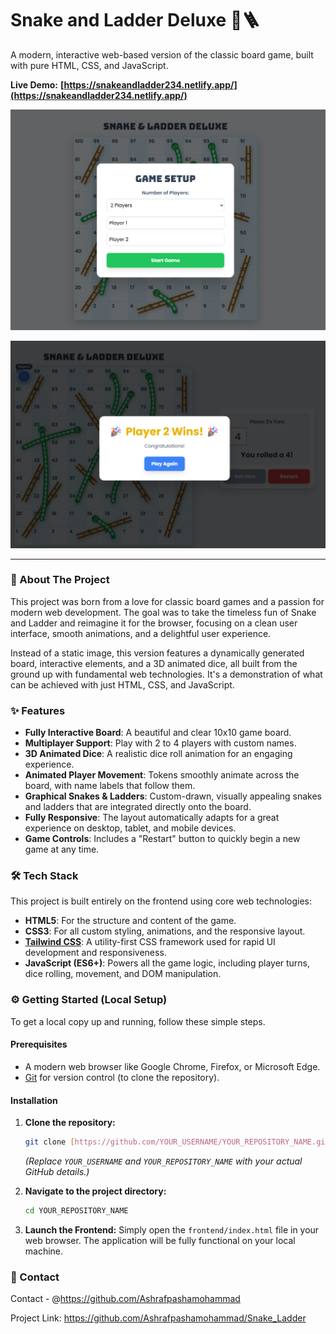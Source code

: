 # Snake and Ladder Deluxe 🐍🪜

A modern, interactive web-based version of the classic board game, built with pure HTML, CSS, and JavaScript.

**Live Demo:** **[https://snakeandladder234.netlify.app/](https://snakeandladder234.netlify.app/)**

![Screenshot of the Snake and Ladder game board](s1.png)

![Screenshot of the Snake and Ladder game board](s2.png)


-----

### 🚀 About The Project

This project was born from a love for classic board games and a passion for modern web development. The goal was to take the timeless fun of Snake and Ladder and reimagine it for the browser, focusing on a clean user interface, smooth animations, and a delightful user experience.

Instead of a static image, this version features a dynamically generated board, interactive elements, and a 3D animated dice, all built from the ground up with fundamental web technologies. It's a demonstration of what can be achieved with just HTML, CSS, and JavaScript.

### ✨ Features

  * **Fully Interactive Board**: A beautiful and clear 10x10 game board.
  * **Multiplayer Support**: Play with 2 to 4 players with custom names.
  * **3D Animated Dice**: A realistic dice roll animation for an engaging experience.
  * **Animated Player Movement**: Tokens smoothly animate across the board, with name labels that follow them.
  * **Graphical Snakes & Ladders**: Custom-drawn, visually appealing snakes and ladders that are integrated directly onto the board.
  * **Fully Responsive**: The layout automatically adapts for a great experience on desktop, tablet, and mobile devices.
  * **Game Controls**: Includes a "Restart" button to quickly begin a new game at any time.

### 🛠️ Tech Stack

This project is built entirely on the frontend using core web technologies:

  * **HTML5**: For the structure and content of the game.
  * **CSS3**: For all custom styling, animations, and the responsive layout.
  * **[Tailwind CSS](https://tailwindcss.com/)**: A utility-first CSS framework used for rapid UI development and responsiveness.
  * **JavaScript (ES6+)**: Powers all the game logic, including player turns, dice rolling, movement, and DOM manipulation.

### ⚙️ Getting Started (Local Setup)

To get a local copy up and running, follow these simple steps.

#### Prerequisites

  * A modern web browser like Google Chrome, Firefox, or Microsoft Edge.
  * [Git](https://git-scm.com/) for version control (to clone the repository).

#### Installation

1.  **Clone the repository:**

    ```bash
    git clone [https://github.com/YOUR_USERNAME/YOUR_REPOSITORY_NAME.git](https://github.com/YOUR_USERNAME/YOUR_REPOSITORY_NAME.git)
    ```

    *(Replace `YOUR_USERNAME` and `YOUR_REPOSITORY_NAME` with your actual GitHub details.)*

2.  **Navigate to the project directory:**

    ```bash
    cd YOUR_REPOSITORY_NAME
    ```

3.  **Launch the Frontend:**
    Simply open the `frontend/index.html` file in your web browser. The application will be fully functional on your local machine.

### 🤝 Contact

Contact - @https://github.com/Ashrafpashamohammad

Project Link: https://github.com/Ashrafpashamohammad/Snake_Ladder
